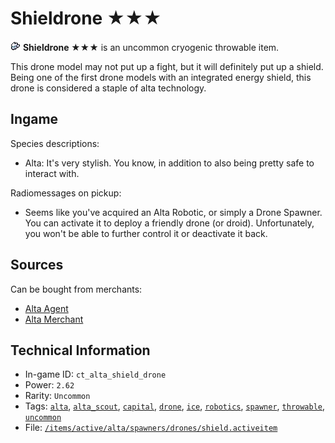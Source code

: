 # Shieldrone ★★★

<img src="https://raw.githubusercontent.com/Ceterai/Enternia/main/items/active/alta/spawners/drones/shield.png" alt="Shieldrone ★★★ icon" loading="lazy" height=16px width="auto" /> **Shieldrone ★★★** is an uncommon cryogenic throwable item.

This drone model may not put up a fight, but it will definitely put up a shield.  
Being one of the first drone models with an integrated energy shield, this drone is considered a staple of alta technology.

## Ingame

Species descriptions:

- Alta: It's very stylish. You know, in addition to also being pretty safe to interact with.

Radiomessages on pickup:

- Seems like you've acquired an Alta Robotic, or simply a Drone Spawner. You can activate it to deploy a friendly drone (or droid). Unfortunately, you won't be able to further control it or deactivate it back.

## Sources

Can be bought from merchants:

- [Alta Agent](https://ceterai.github.io/MyEnternia/Wiki/AltaAgent)
- [Alta Merchant](https://ceterai.github.io/MyEnternia/Wiki/AltaMerchant)

## Technical Information

- In-game ID: `ct_alta_shield_drone`
- Power: `2.62`
- Rarity: `Uncommon`
- Tags: [`alta`](https://ceterai.github.io/MyEnternia/Wiki/Tags/Alta), [`alta_scout`](https://ceterai.github.io/MyEnternia/Wiki/Tags/AltaScout), [`capital`](https://ceterai.github.io/MyEnternia/Wiki/Tags/Capital), [`drone`](https://ceterai.github.io/MyEnternia/Wiki/Tags/Drone), [`ice`](https://ceterai.github.io/MyEnternia/Wiki/Tags/Ice), [`robotics`](https://ceterai.github.io/MyEnternia/Wiki/Tags/Robotics), [`spawner`](https://ceterai.github.io/MyEnternia/Wiki/Tags/Spawner), [`throwable`](https://ceterai.github.io/MyEnternia/Wiki/Tags/Throwable), [`uncommon`](https://ceterai.github.io/MyEnternia/Wiki/Tags/Uncommon)
- File: [`/items/active/alta/spawners/drones/shield.activeitem`](https://github.com/Ceterai/Enternia/blob/main/items/active/alta/spawners/drones/shield.activeitem)
